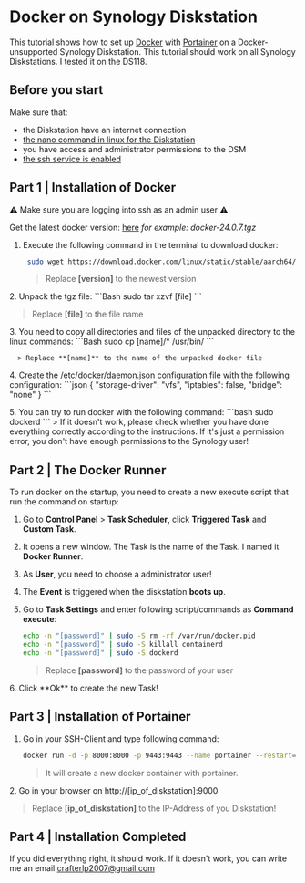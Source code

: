# Docker on Synology Diskstation


This tutorial shows how to set up [Docker](https://www.docker.com) with [Portainer](https://www.portainer.io) on a Docker-unsupported Synology Diskstation. 
This tutorial should work on all Synology Diskstations. I tested it on the DS118.

## Before you start

Make sure that:
- the Diskstation have an internet connection
- [the nano command in linux for the Diskstation](https://think.unblog.ch/nano-auf-synology-nas-installieren/)
- you have access and administrator permissions to the DSM
- [the ssh service is enabled](https://kb.synology.com/de-de/DSM/tutorial/How_to_login_to_DSM_with_root_permission_via_SSH_Telnet)

## Part 1 | Installation of Docker

⚠️ Make sure you are logging into ssh as an admin user ⚠️

Get the latest docker version: [here](https://download.docker.com/linux/static/stable/aarch64/) *for example: docker-24.0.7.tgz*

1. Execute the following command in the terminal to download docker:

   ```Bash
    sudo wget https://download.docker.com/linux/static/stable/aarch64/[version]
   ```
   
   > Replace **[version]** to the newest version

<p></p>
2. Unpack the tgz file:
   ```Bash
    sudo tar xzvf [file]
   ```

   > Replace **[file]** to the file name

<p></p>
3. You need to copy all directories and files of the unpacked directory to the linux commands:
   ```Bash
    sudo cp [name]/* /usr/bin/
   ```

      > Replace **[name]** to the name of the unpacked docker file

<p></p>
4. Create the /etc/docker/daemon.json configuration file with the following configuration:
   ```json
    {
     "storage-driver": "vfs",
     "iptables": false,
     "bridge": "none"
   }
   ```

<p></p>
5. You can try to run docker with the following command:
   ```bash
    sudo dockerd
   ```
   > If it doesn't work, please check whether you have done everything correctly according to the instructions. If it's just a permission error, you don't have enough permissions to the Synology user!

## Part 2 | The Docker Runner

To run docker on the startup, you need to create a new execute script that run the command on startup:

1. Go to **Control Panel** > **Task Scheduler**, click **Triggered Task** and **Custom Task**.
2. It opens a new window. The Task is the name of the Task. I named it **Docker Runner**.
3. As **User**, you need to choose a administrator user!
4. The **Event** is triggered when the diskstation **boots up**.
5. Go to **Task Settings** and enter following script/commands as **Command execute**:

   ```Bash
   echo -n "[password]" | sudo -S rm -rf /var/run/docker.pid
   echo -n "[password]" | sudo -S killall containerd
   echo -n "[password]" | sudo -S dockerd
   ```
   
   > Replace **[password]** to the password of your user

<p></p>
6. Click **Ok** to create the new Task!

## Part 3 | Installation of Portainer

1. Go in your SSH-Client and type following command:

   ```Bash
   docker run -d -p 8000:8000 -p 9443:9443 --name portainer --restart=always -v /var/run/docker.sock:/var/run/docker.sock -v portainer_data:/data portainer/portainer-ce:latest
   ```
   
   > It will create a new docker container with portainer.

<p></p>
2. Go in your browser on http://[ip_of_diskstation]:9000

   > Replace **[ip_of_diskstation]** to the IP-Address of you Diskstation!

## Part 4 | Installation Completed

If you did everything right, it should work. If it doesn't work, you can write me an email <a href="mailto:crafterlp2007@gmail.com">crafterlp2007@gmail.com</a>
